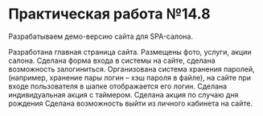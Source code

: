 # Практическая работа №14.8

Разрабатываем демо-версию сайта для SPA-салона.

Разработана главная страница сайта. Размещены фото, услуги, акции салона.
Сделана форма входа в системы на сайте, сделана возможность залогиниться.
Организована система хранения паролей, (например, хранение пары логин – хэш пароля в файле), на сайте при входе пользователя в шапке отображается его логин.
Сделана индивидуальная акция с таймером.
Сделана акция по случаю дня рождения
Сделана возможность выйти из личного кабинета на сайте.
